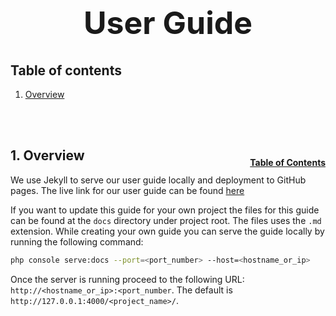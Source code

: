 <h1 style="font-size: 50px; text-align: center;">User Guide</h1>

## Table of contents
1. [Overview](#overview)
<br>
<br>

## 1. Overview <a id="overview"></a><span style="float: right; font-size: 14px; padding-top: 15px;">[Table of Contents](#table-of-contents)</span>
We use Jekyll to serve our user guide locally and deployment to GitHub pages.  The live link for our user guide can be found [here](https://chapmancbvcu.github.io/chappy-php/)

If you want to update this guide for your own project the files for this guide can be found at the `docs` directory under project root.  The files uses the `.md` extension.  While creating your own guide you can serve the guide locally by running the following command:

```sh
php console serve:docs --port=<port_number> --host=<hostname_or_ip>
```

Once the server is running proceed to the following URL: `http://<hostname_or_ip>:<port_number`.  The default is `http://127.0.0.1:4000/<project_name>/`.